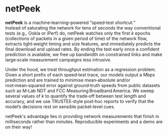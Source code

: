 # netPeek

**netPeek** is a machine‑learning–powered “speed‑test shortcut.”  
Instead of saturating the network for tens of seconds the way conventional tests (e.g., Ookla or iPerf) do, netPeek watches only the first *k* epochs (collections of packets in a given period of time) of the network flow, extracts light‑weight timing and size features, and immediately predicts the final download and upload rates. By ending the test early once a confident prediction is available, we free up bandwidth on constrained links and make large‑scale measurement campaigns less intrusive.

Under the hood, we treat throughput estimation as a regression problem.  Given a short prefix of each speed‑test trace, our models output a Mbps prediction and are trained to minimise mean‑absolute and/or root‑mean‑squared error against ground‑truth speeds from public datasets such as M‑Lab NDT and FCC Measuring Broadband America.  We sweep several values of *k* to quantify the trade‑off between test length and accuracy, and we use TRUSTEE‑style post‑hoc reports to verify that the model’s decisions rest on sensible packet‑level cues.

netPeek's advantage lies in providing network measurements that finish in milliseconds rather than minutes. Reproducible experiments and a demo are on their way!

